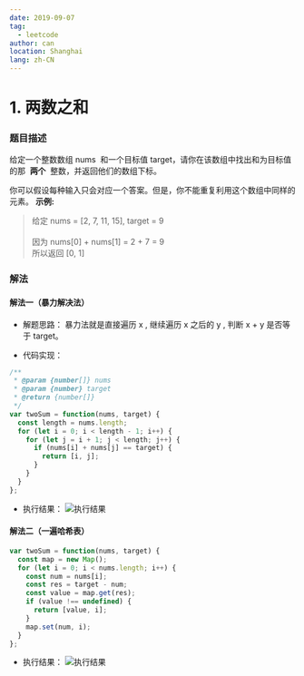 ```yaml
---
date: 2019-09-07
tag:
  - leetcode
author: can
location: Shanghai
lang: zh-CN
---
```


# 1. 两数之和

### 题目描述

给定一个整数数组 nums  和一个目标值 target，请你在该数组中找出和为目标值的那  **两个**  整数，并返回他们的数组下标。

你可以假设每种输入只会对应一个答案。但是，你不能重复利用这个数组中同样的元素。
**示例:**

> 给定 nums = [2, 7, 11, 15], target = 9 <br/><br/> 因为 nums[0] + nums[1] = 2 + 7 = 9 <br/> 所以返回 [0, 1]

### 解法

#### 解法一（暴力解决法）

- 解题思路：
  暴力法就是直接遍历 x , 继续遍历 x 之后的 y , 判断 x + y 是否等于 target。

- 代码实现：

```js
/**
 * @param {number[]} nums
 * @param {number} target
 * @return {number[]}
 */
var twoSum = function(nums, target) {
  const length = nums.length;
  for (let i = 0; i < length - 1; i++) {
    for (let j = i + 1; j < length; j++) {
      if (nums[i] + nums[j] == target) {
        return [i, j];
      }
    }
  }
};
```

- 执行结果：
  ![执行结果](https://raw.githubusercontent.com/volcanoliuc/vue-blog/images/images20190907140754.png)

#### 解法二（一遍哈希表）


```js
var twoSum = function(nums, target) {
  const map = new Map();
  for (let i = 0; i < nums.length; i++) {
    const num = nums[i];
    const res = target - num;
    const value = map.get(res);
    if (value !== undefined) {
      return [value, i];
    }
    map.set(num, i);
  }
};
```
- 执行结果：
  ![执行结果](https://raw.githubusercontent.com/volcanoliuc/vue-blog/images/images20190908095621.png)